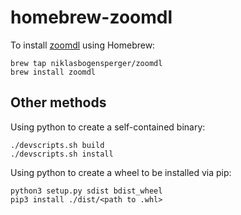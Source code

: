 # homebrew-zoomdl

To install [zoomdl](https://github.com/niklasbogensperger/zoomdl) using Homebrew:

```shell
brew tap niklasbogensperger/zoomdl
brew install zoomdl
```



## Other methods

Using python to create a self-contained binary:

```shell
./devscripts.sh build
./devscripts.sh install
```

Using python to create a wheel to be installed via pip:

```shell
python3 setup.py sdist bdist_wheel
pip3 install ./dist/<path to .whl>
```

